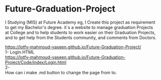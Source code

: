 # Future-Graduation-Project
I Studying (MIS) at Future Academy eg, I Create this project as requirement to get my Bachelor's degree. it`s a website to manage graduation Projects at College and to help students to work easier on their Graduation Projects, and to get help from the Students community, and comments from Doctors.

https://lotfy-mahmoud-yaseen.github.io/Future-Graduation-Project/    <br>
    1- Login.HTML <br>
        https://lotfy-mahmoud-yaseen.github.io/Future-Graduation-Project/Code/index/Login.html <br>
    2- <br>
 How can i make .md button to change the page from to.

